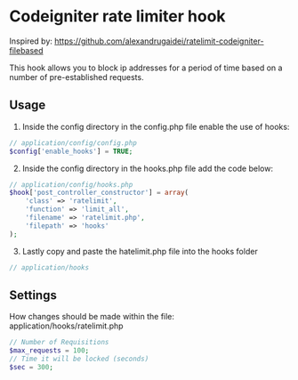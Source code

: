 # Codeigniter rate limiter hook

Inspired by: https://github.com/alexandrugaidei/ratelimit-codeigniter-filebased

This hook allows you to block ip addresses for a period of time based on a number of pre-established requests.

## Usage

1. Inside the config directory in the config.php file enable the use of hooks:
```php
// application/config/config.php
$config['enable_hooks'] = TRUE;
```

2. Inside the config directory in the hooks.php file add the code below:
```php
// application/config/hooks.php
$hook['post_controller_constructor'] = array(
    'class' => 'ratelimit',
    'function' => 'limit_all',
    'filename' => 'ratelimit.php',
    'filepath' => 'hooks'
);
```

3. Lastly copy and paste the hatelimit.php file into the hooks folder
```php
// application/hooks
```

## Settings
How changes should be made within the file: application/hooks/ratelimit.php
```php
// Number of Requisitions
$max_requests = 100;
// Time it will be locked (seconds)
$sec = 300;
```